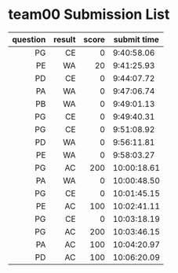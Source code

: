 # team00 Submission List
question | result | score | submit time
----:|----:|-----:|----- 
PG | CE | 0 |  9:40:58.06 
PE | WA | 20 |  9:41:25.93 
PD | CE | 0 |  9:44:07.72 
PA | WA | 0 |  9:47:06.74 
PB | WA | 0 |  9:49:01.13 
PG | CE | 0 |  9:49:40.31 
PG | CE | 0 |  9:51:08.92 
PD | WA | 0 |  9:56:11.81 
PE | WA | 0 |  9:58:03.27 
PG | AC | 200 | 10:00:18.61 
PA | WA | 0 | 10:00:48.50 
PG | CE | 0 | 10:01:45.15 
PE | AC | 100 | 10:02:41.11 
PG | CE | 0 | 10:03:18.19 
PG | AC | 200 | 10:03:46.15 
PA | AC | 100 | 10:04:20.97 
PD | AC | 100 | 10:06:20.09 
